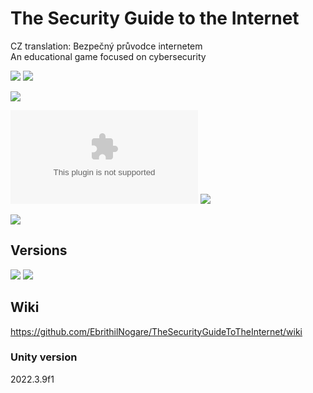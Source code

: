 # The Security Guide to the Internet

CZ translation: Bezpečný průvodce internetem  
An educational game focused on cybersecurity

[![](https://img.shields.io/github/actions/workflow/status/EbrithilNogare/TheSecurityGuideToTheInternet/buildGame.yml?style=for-the-badge&cacheSeconds=300)](https://ebrithilnogare.github.io/TheSecurityGuideToTheInternet/)
[![](https://img.shields.io/github/last-commit/EbrithilNogare/TheSecurityGuideToTheInternet/main?label=Last%20build&style=for-the-badge&logo=unity&cacheSeconds=300)](https://ebrithilnogare.github.io/TheSecurityGuideToTheInternet/)

[![](https://img.shields.io/github/package-json/v/EbrithilNogare/TheSecurityGuideToTheInternet/gh-pages?label=version&style=for-the-badge&cacheSeconds=300)](https://github.com/EbrithilNogare/TheSecurityGuideToTheInternet/tree/gh-pages/Build)

[![](https://img.shields.io/github/size/EbrithilNogare/TheSecurityGuideToTheInternet/Build/WebGL.wasm?branch=gh-pages&style=for-the-badge&label=Size%20of%20scripts&cacheSeconds=300)](https://github.com/EbrithilNogare/TheSecurityGuideToTheInternet/tree/gh-pages/Build)
[![](https://img.shields.io/github/size/EbrithilNogare/TheSecurityGuideToTheInternet/Build/WebGL.data?branch=gh-pages&style=for-the-badge&label=Size%20of%20data&cacheSeconds=300)](https://github.com/EbrithilNogare/TheSecurityGuideToTheInternet/tree/gh-pages/Build)

[![](https://wakatime.com/badge/user/0b95e546-fc6b-45d7-992a-5b3493fb081f/project/018e4737-bfe3-4aa8-84bd-44ec61b59004.svg?style=for-the-badge&cacheSeconds=300)](https://wakatime.com/@0b95e546-fc6b-45d7-992a-5b3493fb081f/projects/ewdfrmaubr?start=2024-03-11&end=2024-03-17)

## Versions

[![](https://img.shields.io/badge/Online%20version-555555?style=for-the-badge&logo=webgl&logoColor=white&cacheSeconds=3000)](https://ebrithilnogare.github.io/TheSecurityGuideToTheInternet/)
[![](https://img.shields.io/badge/Android%20version-555555?style=for-the-badge&logo=android&logoColor=white&cacheSeconds=3000)](https://nightly.link/EbrithilNogare/TheSecurityGuideToTheInternet/workflows/buildGame/main/Build-Android.zip)

## Wiki

https://github.com/EbrithilNogare/TheSecurityGuideToTheInternet/wiki

### Unity version

2022.3.9f1
